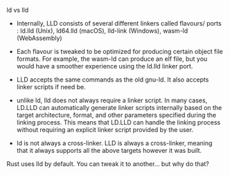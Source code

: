 ld vs lld

- Internally, LLD consists of several different linkers called flavours/ ports : ld.lld (Unix), ld64.lld (macOS), lld-link (Windows), wasm-ld (WebAssembly)
- Each flavour is tweaked to be optimized for producing certain object file formats. For example, the wasm-ld can produce an elf file, but you would have a smoother experience using the ld.lld linker port.  


- LLD accepts the same commands as the old gnu-ld. It also accepts linker scripts if need be.  
- unlike ld, lld does not always require a linker script. In many cases, LD.LLD can automatically generate linker scripts internally based on the target architecture, format, and other parameters specified during the linking process. This means that LD.LLD can handle the linking process without requiring an explicit linker script provided by the user.  

- ld is not always a cross-linker. LLD is always a cross-linker, meaning that it always supports all the above targets however it was built.  

Rust uses lld by default. You can tweak it to another... but why do that?   

